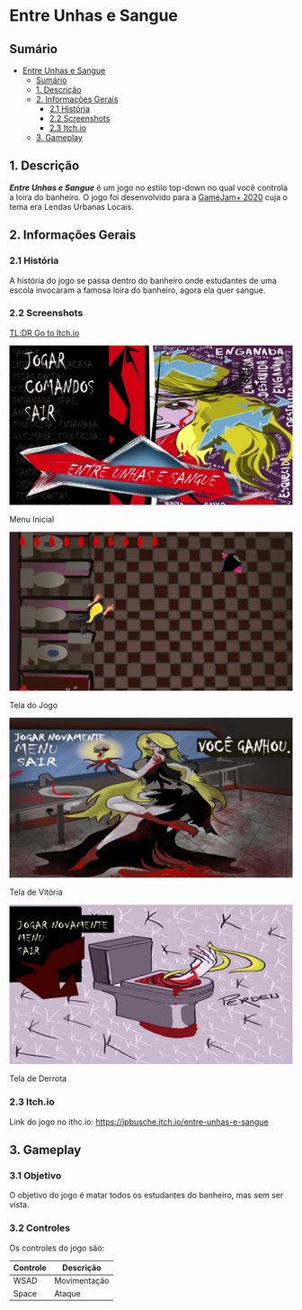 # Entre Unhas e Sangue

## Sumário
- [Entre Unhas e Sangue](#entre-unhas-e-sangue)
    - [Sumário](#sumário)
    - [1. Descrição](#1-descrição)
    - [2. Informações Gerais](#2-informações-gerais)
        - [2.1 História](#21-história)
        - [2.2 Screenshots](#22-screenshots)
        - [2.3 Itch.io](#23-itchio)
    - [3. Gameplay](#3-gameplay)

## 1. Descrição

***Entre Unhas e Sangue*** é um jogo no estilo top-down no qual você controla a loira do banheiro. O jogo foi desenvolvido para a [GameJam+ 2020](https://itch.io/jam/gamejam-2020) cuja o tema era Lendas Urbanas Locais.

## 2. Informações Gerais
### 2.1 História

A história do jogo se passa dentro do banheiro onde estudantes de uma escola invocaram a famosa loira do banheiro, agora ela quer sangue.

### 2.2 Screenshots

[TL;DR Go to Itch.io](#23-itchio)

![Menu Inicial](img/Menu.jpg)
<p>Menu Inicial</p>

![Tela do Jogo](img/Jogo.jpg)
<p>Tela do Jogo</p>

![Tela de Vitória](img/Vitoria.png)
<p>Tela de Vitória</p>

![Tela de Derrota](img/Perdeu.jpg)
<p>Tela de Derrota</p>

### 2.3 Itch.io

Link do jogo no ithc.io: https://jpbusche.itch.io/entre-unhas-e-sangue

## 3. Gameplay
### 3.1 Objetivo

O objetivo do jogo é matar todos os estudantes do banheiro, mas sem ser vista.

### 3.2 Controles

Os controles do jogo são:

| Controle | Descrição |
| --- | --- |
| WSAD | Movimentação |
| Space | Ataque |